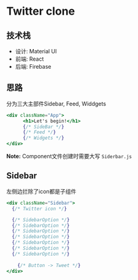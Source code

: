 # Twitter clone

## 技术栈

+ 设计:       Material UI
+ 前端:       React
+ 后端:       Firebase

## 思路

分为三大主部件Sidebar, Feed, Widdgets

```jsx
<div className="App">
      <h1>Let's begin!</h1>
      {/* SideBar */}
      {/* Feed */}
      {/* Widgets */}
</div>
```

**Note:** Component文件创建时需要大写 `Siderbar.js`

## Sidebar

左侧边拦除了icon都是子组件

```jsx
<div className="Sidebar">
  {/* Twitter icon */}

  {/* SidebarOption */}
  {/* SidebarOption */}
  {/* SidebarOption */}
  {/* SidebarOption */}
  {/* SidebarOption */}
  {/* SidebarOption */}
  {/* SidebarOption */}
  
	{/* Button -> Tweet */}
</div>
```


